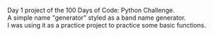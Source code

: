 Day 1 project of the 100 Days of Code: Python Challenge.
<br/>A simple name "generator" styled as a band name generator.
<br/>I was using it as a practice project to practice some basic functions.
